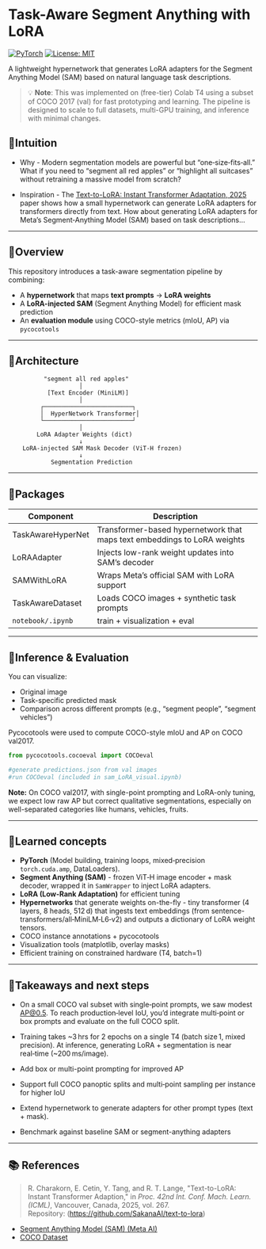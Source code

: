# Task-Aware Segment Anything with LoRA

[![PyTorch](https://img.shields.io/badge/PyTorch-%23EE4C2C.svg?logo=PyTorch&logoColor=white)](https://pytorch.org/) [![License: MIT](https://img.shields.io/badge/License-MIT-yellow.svg)](https://opensource.org/licenses/MIT)

A lightweight hypernetwork that generates LoRA adapters for the Segment Anything Model (SAM) based on natural language task descriptions.

> 💡 **Note**: This was implemented on (free-tier) Colab T4 using a subset of COCO 2017 (val) for fast prototyping and learning. The pipeline is designed to scale to full datasets, multi-GPU training, and inference with minimal changes.

## 📌Intuition
- Why - Modern segmentation models are powerful but “one‑size‑fits‑all.” What if you need to “segment all red apples” or “highlight all suitcases” without retraining a massive model from scratch?

- Inspiration - The [Text-to-LoRA: Instant Transformer Adaptation, 2025](https://arxiv.org/abs/2506.06105) paper shows how a small hypernetwork can generate LoRA adapters for transformers directly from text. How about generating LoRA adapters for Meta’s Segment‑Anything Model (SAM) based on task descriptions...

---

## 📌Overview

This repository introduces a task-aware segmentation pipeline by combining:

- A **hypernetwork** that maps **text prompts** → **LoRA weights**
- A **LoRA-injected SAM** (Segment Anything Model) for efficient mask prediction
- An **evaluation module** using COCO-style metrics (mIoU, AP) via `pycocotools`

---

## 📌Architecture

```
          "segment all red apples"
                    │
           [Text Encoder (MiniLM)]
                    │
         ┌─────────────────────────┐
         │  HyperNetwork Transformer│
         └─────────────────────────┘
                    │
        LoRA Adapter Weights (dict)
                    ↓
    LoRA-injected SAM Mask Decoder (ViT-H frozen)
                    ↓
            Segmentation Prediction
```

---

## 📌Packages

| Component            | Description                                                        |
|----------------------|--------------------------------------------------------------------|
| TaskAwareHyperNet    | Transformer-based hypernetwork that maps text embeddings to LoRA weights |
| LoRAAdapter          | Injects low-rank weight updates into SAM’s decoder                 |
| SAMWithLoRA          | Wraps Meta’s official SAM with LoRA support                        |
| TaskAwareDataset     | Loads COCO images + synthetic task prompts                         |
| `notebook/.ipynb`         | train + visualization + eval                                             |

---

## 📌Inference & Evaluation

You can visualize:
- Original image
- Task-specific predicted mask
- Comparison across different prompts (e.g., “segment people”, “segment vehicles”)

Pycocotools were used to compute COCO-style mIoU and AP on COCO val2017.

```python
from pycocotools.cocoeval import COCOeval

#generate predictions.json from val images 
#run COCOeval (included in sam_LoRA_visual.ipynb)
```

**Note:** On COCO val2017, with single-point prompting and LoRA-only tuning, we expect low raw AP but correct qualitative segmentations, especially on well-separated categories like humans, vehicles, fruits.

---
## 📌Learned concepts

- **PyTorch** (Model building, training loops, mixed‑precision `torch.cuda.amp`, DataLoaders).
- **Segment Anything (SAM)** - frozen ViT‑H image encoder + mask decoder, wrapped it in `SamWrapper` to inject LoRA adapters.
- **LoRA (Low-Rank Adaptation)** for efficient tuning
- **Hypernetworks** that generate weights on-the-fly - tiny transformer (4 layers, 8 heads, 512 d) that ingests text embeddings (from sentence-transformers/all‑MiniLM‑L6‑v2) and outputs a dictionary of LoRA weight tensors.
- COCO instance annotations + pycocotools
- Visualization tools (matplotlib, overlay masks)
- Efficient training on constrained hardware (T4, batch=1)

---

## 📌Takeaways and next steps
- On a small COCO val subset with single‑point prompts, we saw modest AP@0.5. To reach production‑level IoU, you’d integrate multi‑point or box prompts and evaluate on the full COCO split.

- Training takes ~3 hrs for 2 epochs on a single T4 (batch size 1, mixed precision). At inference, generating LoRA + segmentation is near real‑time (~200 ms/image).

- Add box or multi-point prompting for improved AP

- Support full COCO panoptic splits and multi‑point sampling per instance for higher IoU

- Extend hypernetwork to generate adapters for other prompt types (text + mask).

- Benchmark against baseline SAM or segment-anything adapters

---

## 📚 References

> R. Charakorn, E. Cetin, Y. Tang, and R. T. Lange, "Text-to-LoRA: Instant Transformer Adaption," in *Proc. 42nd Int. Conf. Mach. Learn. (ICML)*, Vancouver, Canada, 2025, vol. 267.  
> Repository: (https://github.com/SakanaAI/text-to-lora)  
- [Segment Anything Model (SAM) (Meta AI)](https://github.com/facebookresearch/segment-anything.git)
- [COCO Dataset](https://cocodataset.org/)